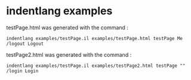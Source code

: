 # indentlang examples

testPage.html was generated with the command :

    indentlang examples/testPage.il examples/testPage.html testPage Me /logout Logout

testPage2.html was generated with the command :

    indentlang examples/testPage.il examples/testPage2.html testPage "" /login Login
